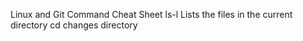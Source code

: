 Linux and Git Command Cheat Sheet
ls-l Lists the files in the current directory
cd changes directory
